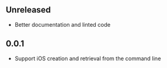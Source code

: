 ## Unreleased

* Better documentation and linted code

## 0.0.1

* Support iOS creation and retrieval from the command line
